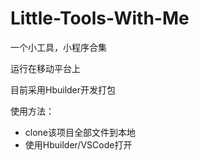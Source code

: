 # Little-Tools-With-Me

一个小工具，小程序合集

运行在移动平台上

目前采用Hbuilder开发打包

使用方法：

- clone该项目全部文件到本地
- 使用Hbuilder/VSCode打开